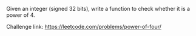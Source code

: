 Given an integer (signed 32 bits), write a function to check whether it is a power of 4.

Challenge link: https://leetcode.com/problems/power-of-four/
